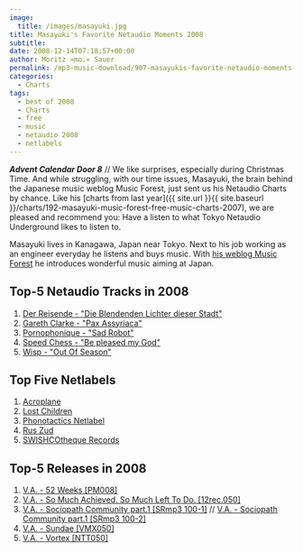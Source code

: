 ```yaml
---
image:
  title: /images/masayuki.jpg
title: Masayuki's Favorite Netaudio Moments 2008
subtitle: 
date: 2008-12-14T07:18:57+00:00
author: Moritz »mo.« Sauer
permalink: /mp3-music-download/907-masayukis-favorite-netaudio-moments-2008
categories:
  - Charts
tags:
  - best of 2008
  - Charts
  - free
  - music
  - netaudio 2008
  - netlabels
---
```

***Advent Calendar Door 8*** // We like surprises, especially during Christmas Time. And while struggling, with our time issues, Masayuki, the brain behind the Japanese music weblog Music Forest, just sent us his Netaudio Charts by chance. Like his [charts from last year]({{ site.url }}{{ site.baseurl }}/charts/192-masayuki-music-forest-free-music-charts-2007), we are pleased and recommend you: Have a listen to what Tokyo Netaudio Underground likes to listen to.<!--more-->

Masayuki lives in Kanagawa, Japan near Tokyo. Next to his job working as an engineer everyday he listens and buys music. With <a href="http://blog.goo.ne.jp/warp50cd" target="_blank">his weblog Music Forest</a> he introduces wonderful music aiming at Japan.

## Top-5 Netaudio Tracks in 2008

  1. [Der Reisende - "Die Blendenden Lichter dieser Stadt"](http://www.laridae.at/releases.php?id=42)
  2. [Gareth Clarke - "Pax Assyriaca"](http://www.thecentrifuge.co.uk/)
  3. [Pornophonique - "Sad Robot"](http://www.musicartistry.de/releases/ma047/)
  4. [Speed Chess - "Be pleased my God"](http://www.monocromatica.com/netlabel/releases/tube146.htm)
  5. [Wisp - "Out Of Season"](http://www.peppermillrecords.com/summer/)

## Top Five Netlabels

  1. [Acroplane](http://www.acroplane.org/)
  2. [Lost Children](http://lostchildrennetlabel.wordpress.com/)
  3. [Phonotactics Netlabel](http://phonotactics.org/)
  4. [Rus Zud](http://www.ruszud.com/)
  5. [SWISHCOtheque Records](http://www.swishco.co.uk/)

## Top-5 Releases in 2008

  1. [V.A. - 52 Weeks [PM008]](http://www.peppermillrecords.com/pm008)
  2. [V.A. - So Much Achieved. So Much Left To Do. [12rec.050]](http://12rec.net/12rec.050_Downloads.htm)
  3. [V.A. - Sociopath Community part.1 [SRmp3 100-1]](http://sociopathrecordings.googlepages.com/srmp3100-1) // [V.A. - Sociopath Community part.1 [SRmp3 100-2]](http://sociopathrecordings.googlepages.com/srmp3100-2)
  4. [V.A. - Sundae [VMX050]](http://www.viral-music.co.uk/releases/vmx050.htm)
  5. [V.A. - Vortex [NTT050]](http://www.entity.be/entity/releases/release50.htm)